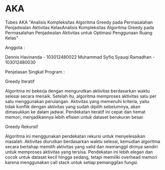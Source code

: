 # AKA
Tubes AKA "Analisis Kompleksitas Algoritma Greedy pada Permasalahan Penjadwalan Aktivitas KelasAnalisis Kompleksitas Algoritma Greedy pada Permasalahan Penjadwalan Aktivitas untuk Optimasi Penggunaan Ruang Kelas"

Anggota :

Dennis Havinanda - 103012480022
Muhammad Syfiq Syauqi Ramadhan - 103012480030

Penjelasan Singkat Program :

Greedy Iteratif

Algoritma ini bekerja dengan mengurutkan aktivitas berdasarkan waktu selesai secara menaik. Setelah itu, algoritma memproses aktivitas satu per satu menggunakan perulangan. Aktivitas yang memenuhi kriteria, yaitu tidak konflik dengan aktivitas yang sudah dipilih sebelumnya, akan dimasukkan ke dalam jadwal. Pendekatan iteratif ini cepat dan hemat memori, menjadikannya lebih efisien untuk dataset berukuran besar.

Greedy Rekursif

Algoritma ini menggunakan pendekatan rekursi untuk menyelesaikan masalah. Aktivitas diurutkan berdasarkan waktu selesai, kemudian algoritma secara bertahap memilih aktivitas yang valid dan memanggil dirinya sendiri untuk memproses aktivitas yang tersisa. Pendekatan ini lebih elegan dan cocok untuk dataset kecil hingga sedang, tetapi memiliki overhead memori karena menggunakan call stack untuk setiap pemanggilan fungsi.
